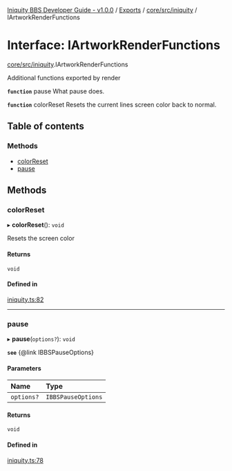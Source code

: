 [Iniquity BBS Developer Guide - v1.0.0](../README.md) / [Exports](../modules.md) / [core/src/iniquity](../modules/core_src_iniquity.md) / IArtworkRenderFunctions

# Interface: IArtworkRenderFunctions

[core/src/iniquity](../modules/core_src_iniquity.md).IArtworkRenderFunctions

Additional functions exported by render

**`function`** pause What pause does.

**`function`** colorReset Resets the current lines screen color back to normal.

## Table of contents

### Methods

- [colorReset](core_src_iniquity.IArtworkRenderFunctions.md#colorreset)
- [pause](core_src_iniquity.IArtworkRenderFunctions.md#pause)

## Methods

### colorReset

▸ **colorReset**(): `void`

Resets the screen color

#### Returns

`void`

#### Defined in

[iniquity.ts:82](https://github.com/iniquitybbs/iniquity/blob/aa6049a/packages/core/src/iniquity.ts#L82)

___

### pause

▸ **pause**(`options?`): `void`

**`see`** {@link IBBSPauseOptions}

#### Parameters

| Name | Type |
| :------ | :------ |
| `options?` | `IBBSPauseOptions` |

#### Returns

`void`

#### Defined in

[iniquity.ts:78](https://github.com/iniquitybbs/iniquity/blob/aa6049a/packages/core/src/iniquity.ts#L78)
